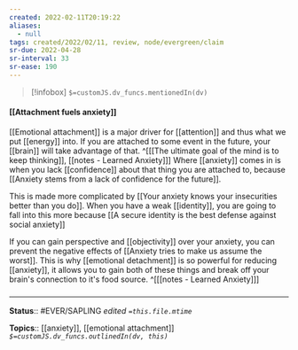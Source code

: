```yaml
---
created: 2022-02-11T20:19:22 
aliases:
  - null
tags: created/2022/02/11, review, node/evergreen/claim
sr-due: 2022-04-28
sr-interval: 33
sr-ease: 190
---
```

> [!infobox]
`$=customJS.dv_funcs.mentionedIn(dv)`

#### [[Attachment fuels anxiety]] 

[[Emotional attachment]] is a major driver for [[attention]] and thus what we put [[energy]] into.
If you are attached to some event in the future, 
your [[brain]] will take advantage of that.
^[[[The ultimate goal of the mind is to keep thinking]], [[notes - Learned Anxiety]]]
Where [[anxiety]] comes in is when you lack [[confidence]] about that thing you are attached to, because
[[Anxiety stems from a lack of confidence for the future]]. 

This is made more complicated by
[[Your anxiety knows your insecurities better than you do]].
When you have a weak [[identity]], you are going to fall into this more because
[[A secure identity is the best defense against social anxiety]]

If you can gain perspective and [[objectivity]] over your anxiety, 
you can prevent the negative effects of
[[Anxiety tries to make us assume the worst]].
This is why [[emotional detachment]] is so powerful for reducing [[anxiety]],
it allows you to gain both of these things and break off your brain's connection to it's food source.
^[[[notes - Learned Anxiety]]]

### <hr class="footnote"/>

**Status**:: #EVER/SAPLING 
*edited `=this.file.mtime`*

**Topics**:: [[anxiety]], [[emotional attachment]]
*`$=customJS.dv_funcs.outlinedIn(dv, this)`*
